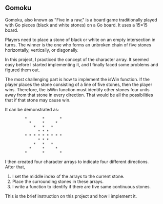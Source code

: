 ## Gomoku  

Gomoku, also known as "Five in a raw," is a board game traditionally played with Go pieces (black and white stones) on a Go board. It uses a 15×15 board.  

Players need to place a stone of black or white on an empty intersection in turns. The winner is the one who forms an unbroken chain of five stones horizontally, vertically, or diagonally.

In this project, I practiced the concept of the character array. It seemed easy before I started implementing it, and I finally faced some problems and figured them out.

The most challenging part is how to implement the isWin function. If the player places the stone consisting of a line of five stones, then the player wins. Therefore, the isWin function must identify other stones four units away from that stone in every direction. That would be all the possibilities that if that stone may cause win.

It can be demonstrated as:

             *       *       *
               *     *     *
                 *   *   *
                   * * *
             * * * * * * * * *
                   * * *
                 *   *   *
               *     *     *
             *       *       *


I then created four character arrays to indicate four different directions. After that,  
1. I set the middle index of the arrays to the current stone.  
2. Place the surrounding stones in these arrays.  
3. I write a function to identify if there are five same continuous stones.

This is the brief instruction on this project and how I implement it.